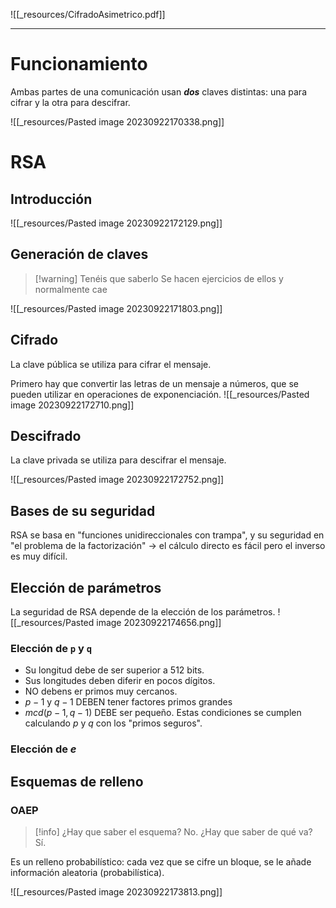 ![[_resources/CifradoAsimetrico.pdf]]

---

# Funcionamiento
Ambas partes de una comunicación usan ***dos*** claves distintas: una para cifrar y la otra para descifrar.

![[_resources/Pasted image 20230922170338.png]]

# RSA
## Introducción
![[_resources/Pasted image 20230922172129.png]]

## Generación de claves
> [!warning] Tenéis que saberlo
> Se hacen ejercicios de ellos y normalmente cae


![[_resources/Pasted image 20230922171803.png]]

## Cifrado
La clave pública se utiliza para cifrar el mensaje.

Primero hay que convertir las letras de un mensaje a números, que se pueden utilizar en operaciones de exponenciación. ![[_resources/Pasted image 20230922172710.png]]

## Descifrado
La clave privada se utiliza para descifrar el mensaje.

![[_resources/Pasted image 20230922172752.png]]

## Bases de su seguridad
RSA se basa en "funciones unidireccionales con trampa", y su seguridad en "el problema de la factorización" → el cálculo directo es fácil pero el inverso es muy difícil.

## Elección de parámetros
La seguridad de RSA depende de la elección de los parámetros. ![[_resources/Pasted image 20230922174656.png]]

### Elección de `p` y `q`
- Su longitud debe de ser superior a 512 bits.
- Sus longitudes deben diferir en pocos dígitos.
- NO debens er primos muy cercanos.
- $p-1$ y $q-1$ DEBEN tener factores primos grandes
- $mcd(p-1, q-1)$ DEBE ser pequeño.
Estas condiciones se cumplen calculando $p$ y $q$ con los "primos seguros".

### Elección de $e$

## Esquemas de relleno

### OAEP
> [!info] ¿Hay que saber el esquema?
> No. ¿Hay que saber de qué va? Sí.

Es un relleno probabilístico: cada vez que se cifre un bloque, se le añade información aleatoria (probabilística).

![[_resources/Pasted image 20230922173813.png]]